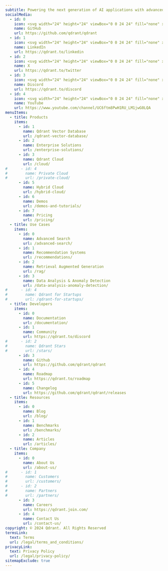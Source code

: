 ```yaml
---
subtitle: Powering the next generation of AI applications with advanced, high-performant vector similarity search technology.
socialMedia:
  - id: 0
    icon: <svg width="24" height="24" viewBox="0 0 24 24" fill="none" xmlns="http://www.w3.org/2000/svg"><g clip-path="url(#clip0_1841_958)"><path fill-rule="evenodd" clip-rule="evenodd" d="M12 0.299805C5.35 0.299805 0 5.6498 0 12.2998C0 17.5998 3.45 22.0998 8.2 23.6998C8.8 23.7998 9 23.4498 9 23.0998C9 22.7998 9 22.0498 9 21.0498C5.65 21.7998 4.95 19.4498 4.95 19.4498C4.4 18.0498 3.6 17.6998 3.6 17.6998C2.5 16.9498 3.7 16.9498 3.7 16.9498C4.9 17.0498 5.55 18.1998 5.55 18.1998C6.6 20.0498 8.35 19.4998 9.05 19.1998C9.15 18.3998 9.45 17.8998 9.8 17.5998C7.15 17.2998 4.35 16.2498 4.35 11.6498C4.35 10.3498 4.8 9.2498 5.6 8.4498C5.5 8.1498 5.05 6.9498 5.7 5.2498C5.7 5.2498 6.7 4.9498 9 6.4998C9.95 6.2498 11 6.0998 12 6.0998C13 6.0998 14.05 6.2498 15 6.4998C17.3 4.9498 18.3 5.2498 18.3 5.2498C18.95 6.8998 18.55 8.0998 18.4 8.4498C19.15 9.2998 19.65 10.3498 19.65 11.6498C19.65 16.2498 16.85 17.2498 14.15 17.5498C14.6 17.8998 14.95 18.6498 14.95 19.7498C14.95 21.3498 14.95 22.6498 14.95 23.0498C14.95 23.3498 15.15 23.7498 15.8 23.6498C20.55 22.0998 24 17.5998 24 12.2998C24 5.6498 18.65 0.299805 12 0.299805Z" fill="#F0F3FA"/></g><defs><clipPath id="clip0_1841_958"><rect width="24" height="24" fill="white"/></clipPath></defs></svg>
    name: GitHub
    url: https://github.com/qdrant/qdrant
  - id: 1
    icon: <svg width="24" height="24" viewBox="0 0 24 24" fill="none" xmlns="http://www.w3.org/2000/svg"><g clip-path="url(#clip0_1841_961)"><path d="M21.75 0.75H2.25C1.85218 0.75 1.47064 0.908035 1.18934 1.18934C0.908035 1.47064 0.75 1.85218 0.75 2.25V21.75C0.75 22.1478 0.908035 22.5294 1.18934 22.8107C1.47064 23.092 1.85218 23.25 2.25 23.25H21.75C22.1478 23.25 22.5294 23.092 22.8107 22.8107C23.092 22.5294 23.25 22.1478 23.25 21.75V2.25C23.25 1.85218 23.092 1.47064 22.8107 1.18934C22.5294 0.908035 22.1478 0.75 21.75 0.75ZM7.41525 19.9455H4.0305V9.1875H7.41525V19.9455ZM5.7225 7.71075C5.33338 7.70956 4.95333 7.59309 4.63036 7.37604C4.30739 7.15899 4.05599 6.8511 3.9079 6.49126C3.75981 6.13141 3.72167 5.73575 3.79831 5.35425C3.87495 4.97275 4.06293 4.62251 4.3385 4.34778C4.61408 4.07304 4.96488 3.88613 5.34662 3.81065C5.72835 3.73517 6.1239 3.77451 6.48329 3.92369C6.84268 4.07288 7.1498 4.32522 7.36587 4.64885C7.58193 4.97248 7.69725 5.35287 7.69725 5.742C7.69735 6.00107 7.6463 6.25762 7.54702 6.49691C7.44774 6.73621 7.30219 6.95355 7.11872 7.13646C6.93525 7.31938 6.71746 7.46426 6.47787 7.56282C6.23827 7.66137 5.98157 7.71164 5.7225 7.71075ZM19.9657 19.9455H16.65V14.742C16.65 13.4768 16.65 11.9295 14.8875 11.9295C13.125 11.9295 12.9127 13.266 12.9127 14.6715V20.016H9.6V9.1875H12.702V10.6642H12.7725C13.0924 10.1111 13.5567 9.65537 14.1156 9.34571C14.6746 9.03606 15.3072 8.88415 15.9457 8.90625C19.3305 8.90625 19.965 11.1562 19.965 14.0392L19.9657 19.9455Z" fill="#F0F3FA"/></g><defs><clipPath id="clip0_1841_961"><rect width="24" height="24" fill="white"/></clipPath></defs></svg>
    name: LinkedIn
    url: https://qdrant.to/linkedin
  - id: 2
    icon: <svg width="24" height="24" viewBox="0 0 24 24" fill="none" xmlns="http://www.w3.org/2000/svg"><path d="M10.8423 15.1515L4.40655 22.5H0.841797L9.1773 12.978L10.8423 15.1515Z" fill="#F0F3FA"/><path d="M12.7881 8.241L18.6808 1.5H22.2433L14.4381 10.4265L12.7881 8.241Z" fill="#F0F3FA"/><path d="M23.6158 22.5H16.4465L0.383789 1.5H7.73454L23.6158 22.5ZM17.4298 20.3678H19.4038L6.66204 3.5205H4.54404L17.4298 20.3678Z" fill="#F0F3FA"/></svg>
    name: X
    url: https://qdrant.to/twitter
  - id: 3
    icon: <svg width="24" height="24" viewBox="0 0 24 24" fill="none" xmlns="http://www.w3.org/2000/svg"><path fill-rule="evenodd" clip-rule="evenodd" d="M5 1C2.79086 1 1 2.79086 1 5V19C1 21.2091 2.79086 23 5 23H19C21.2091 23 23 21.2091 23 19V5C23 2.79086 21.2091 1 19 1H5ZM16.3683 18.5964C16.3683 18.5964 15.8027 17.9208 15.3314 17.3238C16.4701 17.0557 17.4774 16.3935 18.1749 15.4543C17.6098 15.8317 17.0037 16.1438 16.3683 16.3846C15.6374 16.6966 14.873 16.9233 14.0903 17.0602C12.7448 17.3079 11.3649 17.3026 10.0213 17.0445C9.23256 16.8901 8.45954 16.664 7.71193 16.3689C7.08195 16.1284 6.48116 15.8174 5.92097 15.442C6.59328 16.3616 7.56575 17.0173 8.67025 17.2958C8.19895 17.8928 7.61767 18.5998 7.61767 18.5998C4.14571 18.4898 2.82605 16.2091 2.82605 16.2091C2.87704 13.0242 3.65058 9.89242 5.08832 7.05004C6.35356 6.05636 7.89607 5.47998 9.5029 5.40046L9.66 5.58899C8.14826 5.96312 6.73755 6.66579 5.52821 7.64703C5.52821 7.64703 5.87383 7.4585 6.45511 7.19143C7.58438 6.67595 8.78793 6.34193 10.0213 6.20168C10.1093 6.18348 10.1986 6.17297 10.2884 6.17026C11.3412 6.0331 12.4066 6.02255 13.4619 6.13884C15.1214 6.32817 16.7278 6.84028 18.1907 7.64634C17.0426 6.71186 15.7093 6.0318 14.2788 5.65114L14.4988 5.39978C16.1056 5.4793 17.6481 6.05568 18.9133 7.04935C20.3511 9.89174 21.1246 13.0235 21.1756 16.2084C21.1756 16.2084 19.8402 18.4864 16.3683 18.5964ZM9.06284 11.2616C8.62563 11.2983 8.21817 11.498 7.9212 11.821C7.62423 12.1439 7.45941 12.5667 7.45941 13.0054C7.45941 13.4442 7.62423 13.8669 7.9212 14.1899C8.21817 14.5129 8.62563 14.7125 9.06284 14.7493C9.50005 14.7125 9.90751 14.5129 10.2045 14.1899C10.5015 13.8669 10.6663 13.4442 10.6663 13.0054C10.6663 12.5667 10.5015 12.1439 10.2045 11.821C9.90751 11.498 9.50005 11.2983 9.06284 11.2616ZM14.8005 11.2616C14.4493 11.2319 14.0974 11.3089 13.7907 11.4825C13.4841 11.6561 13.237 11.9183 13.0818 12.2347C12.9266 12.5511 12.8706 12.907 12.921 13.2557C12.9714 13.6045 13.1259 13.93 13.3644 14.1894C13.6028 14.4489 13.9141 14.6304 14.2573 14.71C14.6006 14.7897 14.96 14.7639 15.2883 14.6359C15.6167 14.508 15.8987 14.2839 16.0976 13.993C16.2965 13.702 16.4029 13.3578 16.4029 13.0054C16.4124 12.7854 16.3783 12.5657 16.3026 12.3588C16.2269 12.152 16.1112 11.9622 15.962 11.8002C15.8128 11.6381 15.6331 11.5072 15.4332 11.4148C15.2333 11.3223 15.0171 11.2703 14.7971 11.2616H14.8005Z" fill="#F0F3FA"/></svg>
    name: Discord
    url: https://qdrant.to/discord
  - id: 4
    icon: <svg width="24" height="24" viewBox="0 0 24 24" fill="none" xmlns="http://www.w3.org/2000/svg"><path d="M23.775 7.1999C23.775 7.1999 23.55 5.5499 22.8 4.7999C21.9 3.8249 20.85 3.8249 20.4 3.7499C17.025 3.5249 12 3.5249 12 3.5249C12 3.5249 6.975 3.5249 3.6 3.7499C3.15 3.8249 2.1 3.8249 1.2 4.7999C0.45 5.5499 0.225 7.1999 0.225 7.1999C0.225 7.1999 0 9.1499 0 11.0999V12.8999C0 14.8499 0.225 16.7999 0.225 16.7999C0.225 16.7999 0.45 18.4499 1.2 19.1999C2.1 20.1749 3.3 20.0999 3.825 20.2499C5.775 20.3999 12 20.4749 12 20.4749C12 20.4749 17.025 20.4749 20.4 20.2499C20.85 20.1749 21.9 20.1749 22.8 19.1999C23.55 18.4499 23.775 16.7999 23.775 16.7999C23.775 16.7999 24 14.8499 24 12.8999V11.0999C24 9.1499 23.775 7.1999 23.775 7.1999ZM9.525 15.1499V8.3999L15.975 11.7749L9.525 15.1499Z" fill="#F0F3FA"/></svg>
    name: YouTube
    url: https://www.youtube.com/channel/UC6ftm8PwH1RU_LM1jwG0LQA
menuItems:
  - title: Products
    items:
      - id: 1
        name: Qdrant Vector Database
        url: /qdrant-vector-database/
      - id: 2
        name: Enterprise Solutions
        url: /enterprise-solutions/
      - id: 3
        name: Qdrant Cloud
        url: /cloud/
#      - id: 4
#        name: Private Cloud
#        url: /private-cloud/
      - id: 5
        name: Hybrid Cloud
        url: /hybrid-cloud/
      - id: 6
        name: Demos
        url: /demos-and-tutorials/
      - id: 7
        name: Pricing
        url: /pricing/
  - title: Use Cases
    items:
      - id: 0
        name: Advanced Search
        url: /advanced-search/
      - id: 1
        name: Recommendation Systems
        url: /recommendations/
      - id: 2
        name: Retrieval Augmented Generation
        url: /rag/
      - id: 3
        name: Data Analysis & Anomaly Detection
        url: /data-analysis-anomaly-detection/
#      - id: 4
#        name: Qdrant for Startups
#        url: /qdrant-for-startups/
  - title: Developers
    items:
      - id: 0
        name: Documentation
        url: /documentation/
      - id: 1
        name: Community
        url: https://qdrant.to/discord
#      - id: 2
#        name: Qdrant Stars
#        url: /stars/
      - id: 3
        name: Github
        url: https://github.com/qdrant/qdrant
      - id: 4
        name: Roadmap
        url: https://qdrant.to/roadmap
      - id: 5
        name: Changelog
        url: https://github.com/qdrant/qdrant/releases
  - title: Resources
    items:
      - id: 0
        name: Blog
        url: /blog/
      - id: 1
        name: Benchmarks
        url: /benchmarks/
      - id: 2
        name: Articles
        url: /articles/
  - title: Company
    items:
      - id: 0
        name: About Us
        url: /about-us/
#      - id: 1
#        name: Customers
#        url: /customers/
#      - id: 2
#        name: Partners
#        url: /partners/
      - id: 3
        name: Careers
        url: https://qdrant.join.com/
      - id: 4
        name: Contact Us
        url: /contact-us/
copyright: © 2024 Qdrant. All Rights Reserved
termsLink:
  text: Terms
  url: /legal/terms_and_conditions/
privacyLink:
  text: Privacy Policy
  url: /legal/privacy-policy/
sitemapExclude: true
---
```

